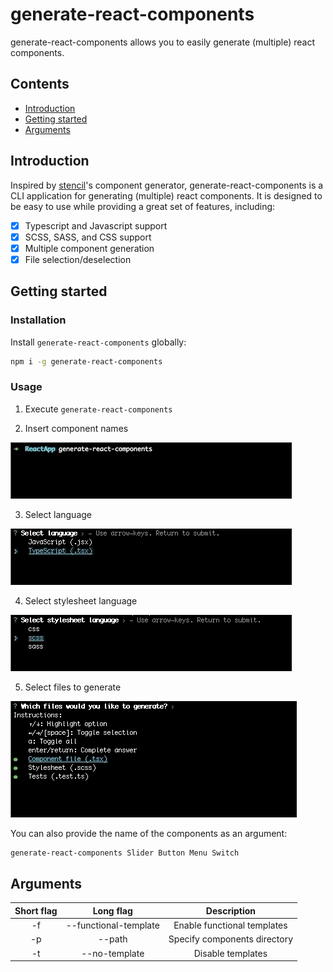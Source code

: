 # generate-react-components

 generate-react-components allows you to easily generate (multiple) react
 components.
 
 ## Contents
 
 * [Introduction](#introduction)
 * [Getting started](#getting-started)
 * [Arguments](#arguments)
 
 ## Introduction
 
 Inspired by [stencil](http://stenciljs.com/)'s component generator, generate-react-components is a CLI application
 for generating (multiple) react components. It is designed to be easy to use while providing a great set of features,
 including:

- [x] Typescript and Javascript support
- [x] SCSS, SASS, and CSS support
- [x] Multiple component generation
- [x] File selection/deselection
 
## Getting started

### Installation

Install `generate-react-components` globally:

```bash
npm i -g generate-react-components
```

### Usage

1. Execute `generate-react-components`

2. Insert component names

![Alt Text](https://github.com/P1NHE4D/create-react-components/blob/master/media/names.gif)

3. Select language

![Alt Text](https://github.com/P1NHE4D/create-react-components/blob/master/media/language.gif)

4. Select stylesheet language

![Alt Text](https://github.com/P1NHE4D/create-react-components/blob/master/media/stylesheet.gif)

5. Select files to generate

![Alt Text](https://github.com/P1NHE4D/create-react-components/blob/master/media/selection.gif)

You can also provide the name of the components as an argument:
```bash
generate-react-components Slider Button Menu Switch
```

## Arguments

| Short flag | Long flag             | Description                  |
| :--------: | :--------------------:| :--------------------------: |
| -f         | --functional-template | Enable functional templates  |
| -p         | --path                | Specify components directory |
| -t         | --no-template         | Disable templates            |

